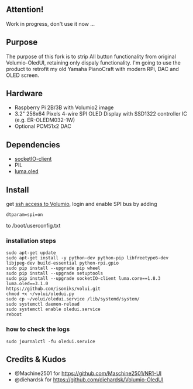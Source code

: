 ## Attention!
Work in progress, don't use it now ...

## Purpose
The purpose of this fork is to strip All button functionality from original Volumio-OledUI, retaining only dispaly functionality.
I'm going to use the product to retrofit my old Yamaha PianoCraft with modern RPi, DAC and OLED screen.


## Hardware
* Raspberry Pi 2B/3B with Volumio2 image
* 3.2" 256x64 Pixels 4-wire SPI OLED Display with SSD1322 controller IC (e.g. ER-OLEDM032-1W)
* Optional PCM51x2 DAC


## Dependencies
* [socketIO-client](https://pypi.org/project/socketIO-client/)
* PIL
* [luma.oled](https://luma-oled.readthedocs.io/)

## Install
get [ssh access to Volumio](https://volumio.github.io/docs/User_Manual/SSH.html), login
and
enable SPI bus by adding
```
dtparam=spi=on
```
to /boot/userconfig.txt

### installation steps
```
sudo apt-get update
sudo apt-get install -y python-dev python-pip libfreetype6-dev libjpeg-dev build-essential python-rpi.gpio
sudo pip install --upgrade pip wheel
sudo pip install --upgrade setuptools
sudo pip install --upgrade socketIO-client luma.core==1.8.3 luma.oled==3.1.0
https://github.com/isoniks/volui.git
chmod +x ~/volui/oledui.py
sudo cp ~/volui/oledui.service /lib/systemd/system/
sudo systemctl daemon-reload
sudo systemctl enable oledui.service
reboot
```

### how to check the logs
```
sudo journalctl -fu oledui.service
```
## Credits & Kudos
* @Machine2501 for https://github.com/Maschine2501/NR1-UI
* @diehardsk for https://github.com/diehardsk/Volumio-OledUI
